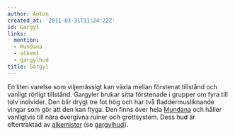 ```yaml
---
author: Anton
created_at: '2011-03-31T11:24:22Z'
id: Gargyl
links:
  mention:
  - Mundana
  - alkemi
  - gargylhud
title: Gargyl
---
```


En liten varelse som viljemässigt kan växla mellan förstenat tillstånd och vanligt rörligt
tillstånd. Gargyler brukar sitta förstenade i grupper om fyra till tolv individer. Den blir drygt
tre fot hög och har två fladdermusliknande vingar som gör att den kan flyga. Den finns över hela
[Mundana] och håller vanligtvis till nära övergivna ruiner och grottsystem. Dess hud är eftertraktad
av [alkemister] (se [gargylhud]).

  [Mundana]: Mundana
  [alkemister]: alkemi
  [gargylhud]: gargylhud

